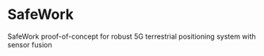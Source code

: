 # SafeWork
SafeWork proof-of-concept for robust 5G terrestrial positioning system with sensor fusion
